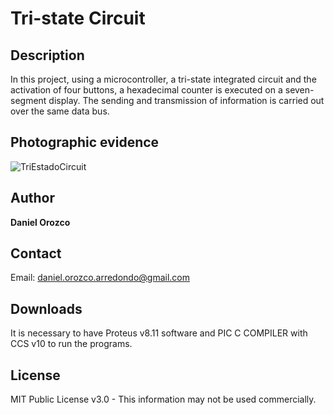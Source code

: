 #  Tri-state Circuit
## Description
In this project, using a microcontroller, a tri-state integrated circuit and the activation of four buttons, a hexadecimal counter is executed on a seven-segment display. The sending and transmission of information is carried out over the same data bus.

## Photographic evidence
![TriEstadoCircuit](https://github.com/DanielOrozcoA/Secuencias-de-LEDs/assets/152805004/95503f03-662f-4fb7-b245-ec0f06fc2df7)

## Author
**Daniel Orozco**

## Contact
Email: daniel.orozco.arredondo@gmail.com

## Downloads
It is necessary to have Proteus v8.11 software and PIC C COMPILER with CCS v10 to run the programs.

## License
MIT Public License v3.0 - This information may not be used commercially.
